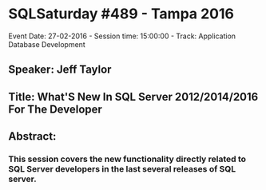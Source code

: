 # SQLSaturday #489 - Tampa 2016
Event Date: 27-02-2016 - Session time: 15:00:00 - Track: Application  Database Development
## Speaker: Jeff Taylor
## Title: What'S New In SQL Server 2012/2014/2016 For The Developer
## Abstract:
### This session covers the new functionality directly related to SQL Server developers in the last several releases of SQL server.
